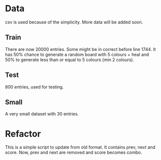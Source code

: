 # Data
csv is used because of the simplicity. More data will be added soon.
## Train
There are now 20000 entries. Some might be in correct before line 1744. It has 50% chance to generate a random board with 5 colours + heal and 50% to generate less than or equal to 5 colours (min 2 colours).

## Test
800 entries, used for testing.

## Small
A very small dataset with 30 entries.

# Refactor
This is a simple script to update from old format. It contains prev, next and score. Now, prev and next are removed and score becomes combo.
